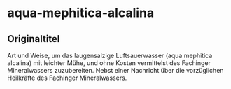 # aqua-mephitica-alcalina

## Originaltitel
Art und Weise, um das laugensalzige Luftsauerwasser (aqua mephitica alcalina) mit leichter Mühe, und ohne Kosten vermittelst des Fachinger Mineralwassers zuzubereiten. Nebst einer Nachricht über die vorzüglichen Heilkräfte des Fachinger Mineralwassers.
